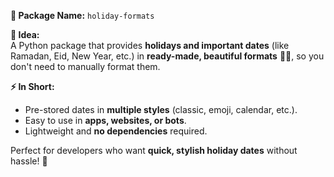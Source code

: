 **📌 Package Name:** `holiday-formats` 

**🎯 Idea:**  
A Python package that provides **holidays and important dates** (like Ramadan, Eid, New Year, etc.) in **ready-made, beautiful formats** 📅✨, so you don't need to manually format them.  

**⚡ In Short:**  
- Pre-stored dates in **multiple styles** (classic, emoji, calendar, etc.).  
- Easy to use in **apps, websites, or bots**.  
- Lightweight and **no dependencies** required.  

Perfect for developers who want **quick, stylish holiday dates** without hassle! 🚀
